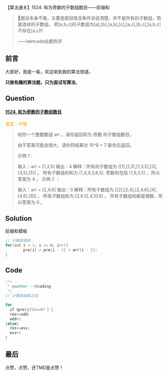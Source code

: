 【算法通关】1524. 和为奇数的子数组数目——前缀和

>题目本身不难，主要是题目隐含条件没说清楚，并不是所有的子数组，而是连续的子数组。 即[a,b,c]的子数组为[a],[b],[a,b],[c],[a,c],[b,c],[a,b,c] 不存在[a,c]!!
>
>——leetcode此题热评

## 前言

大家好，我是一条，欢迎来到我的算法频道。

**只做有趣的算法题，只为面试写算法**。

## Question

#### [1524. 和为奇数的子数组数目](https://leetcode-cn.com/problems/number-of-sub-arrays-with-odd-sum/)

<font color=orange>难度：中等</font>

>给你一个整数数组 arr 。请你返回和为 奇数 的子数组数目。
>
>由于答案可能会很大，请你将结果对 10^9 + 7 取余后返回。
>
> 
>
>示例 1：
>
>输入：arr = [1,3,5]
>输出：4
>解释：所有的子数组为 [[1],[1,3],[1,3,5],[3],[3,5],[5]] 。
>所有子数组的和为 [1,4,9,3,8,5].
>奇数和包括 [1,9,3,5] ，所以答案为 4 。
>示例 2 ：
>
>输入：arr = [2,4,6]
>输出：0
>解释：所有子数组为 [[2],[2,4],[2,4,6],[4],[4,6],[6]] 。
>所有子数组和为 [2,6,12,4,10,6] 。
>所有子数组和都是偶数，所以答案为 0 。

## Solution

>
>
>



前缀和模板

```java
// 计算前缀和
for(int i = 1; i <= n; i++){
		pre[i] = pre[i - 1] + arr[i - 1];
}
```



## Code

```java
/**
 * @author 一条coding
 */
// 计算前缀和之后

for 
  if（pre[i]%2==0? ）{
  res+=odd;
  odd+1
}else{
  res+=evv;
  evv+1
}
```

## 最后

点赞，点赞，还TMD是点赞！

